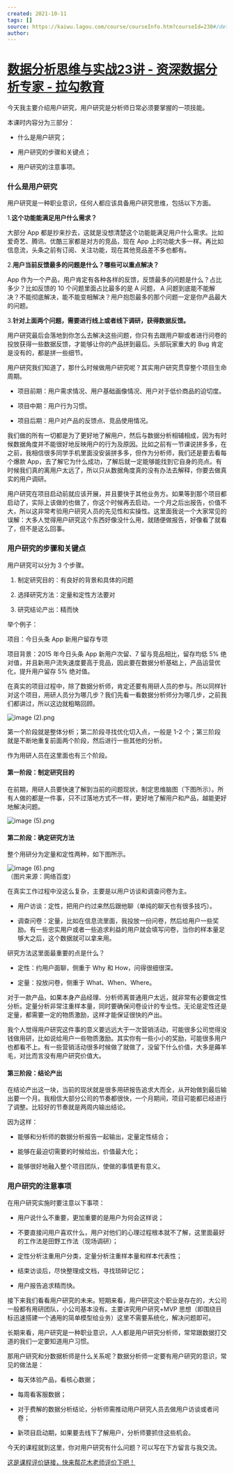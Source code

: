 ```yaml
---
created: 2021-10-11
tags: []
source: https://kaiwu.lagou.com/course/courseInfo.htm?courseId=230#/detail/pc?id=3491
author: 
---
```


# [数据分析思维与实战23讲 - 资深数据分析专家 - 拉勾教育](https://kaiwu.lagou.com/course/courseInfo.htm?courseId=230#/detail/pc?id=3491)


今天我主要介绍用户研究，用户研究是分析师日常必须要掌握的一项技能。

本课时内容分为三部分：

-   什么是用户研究；
    
-   用户研究的步骤和关键点；
    
-   用户研究的注意事项。
    

### 什么是用户研究

用户研究是一种职业意识，任何人都应该具备用户研究思维，包括以下方面。

1.**这个功能能满足用户什么需求？**

大部分 App 都是抄来抄去，这就是没想清楚这个功能能满足用户什么需求。比如爱奇艺、腾讯、优酷三家都是对方的竞品，现在 App 上的功能大多一样。再比如信息流，头条之前有订阅、关注功能，现在其他竞品差不多也都有。

2.**用户当前反馈最多的问题是什么？哪些可以重点解决？**

App 作为一个产品，用户肯定有各种各样的反馈，反馈最多的问题是什么？占比多少？比如反馈的 10 个问题里面占比最多的是 A 问题， A 问题到底能不能解决？不能彻底解决，能不能变相解决？用户抱怨最多的那个问题一定是你产品最大的问题。

3.**针对上面两个问题，需要进行线上或者线下调研，获得数据反馈。**

用户研究最后会落地到你怎么去解决这些问题，你只有去跟用户聊或者进行问卷的投放获得一些数据反馈，才能够让你的产品拼到最后。头部玩家重大的 Bug 肯定是没有的，都是拼一些细节。

用户研究我们知道了，那什么时候做用户研究呢？其实用户研究贯穿整个项目生命周期。

-   项目前期：用户需求情况、用户基础画像情况、用户对于低价商品的迫切度。
    
-   项目中期：用户行为习惯。
    
-   项目后期：用户对产品的反馈点、竞品使用情况。
    

我们做的所有一切都是为了更好地了解用户，然后与数据分析相辅相成，因为有时候数据角度并不能很好地反映用户的行为及原因。比如之前有一节课说拼多多，在之前，我相信很多同学手机里面没安装拼多多，但作为分析师，我们还是要去看每个爆款 App，去了解它为什么成功，了解后就一定能够能找到它自身的亮点。有时候我们真的离用户太远了，所以只从数据角度真的没有办法去解释，你要去做真实的用户调研。

用户研究在项目启动前就应该开展，并且要快于其他业务方。如果等到那个项目都启动了，实际上该做的也做了，你这个时候再去启动，一个月之后出报告，价值不大，所以这非常考验用户研究人员的先见性和实操性。这里面我说一个大家常见的误解：大多人觉得用户研究这个东西好像没什么用，就随便做报告，好像看了就看了，但不是这么回事。

### 用户研究的步骤和关键点

用户研究可以分为 3 个步骤。

1.  制定研究目的：有良好的背景和具体的问题
    
2.  选择研究方法：定量和定性方法要对
    
3.  研究结论产出：精而快
    

举个例子：

项目：今日头条 App 新用户留存专项

项目背景：2015 年今日头条 App 新用户次留、7 留与竞品相比，留存均低 5% 绝对值，并且新用户流失速度要高于竞品，因此要在数据分析基础上，产品运营优化，提升用户留存 5% 绝对值。

在真实的项目过程中，除了数据分析师，肯定还要有用研人员的参与。所以同样针对这个项目，用研人员分为哪几步？我们先看一看数据分析师分为哪几步，之前我们都讲过，所以这边就粗略回顾。

![image (2).png](https://s0.lgstatic.com/i/image/M00/41/D0/Ciqc1F82RpyAaPRcAACRehxt7vo077.png)

第一个阶段就是整体分析；第二阶段寻找优化切入点，一般是 1-2 个；第三阶段就是不断地重复前面两个阶段，然后进行一些其他的分析。

作为用研人员在这里面也有三个阶段。

#### 第一阶段：制定研究目的

在前期，用研人员要快速了解到当前的问题现状，制定思维脑图（下图所示）。所有人做的都是一件事，只不过落地方式不一样，更好地了解用户和产品，越能更好地解决问题。

![image (5).png](https://s0.lgstatic.com/i/image/M00/41/D0/Ciqc1F82RqqANrxAAAByga5JlDk600.png)

#### 第二阶段：确定研究方法

整个用研分为定量和定性两种，如下图所示。

![image (6).png](https://s0.lgstatic.com/i/image/M00/41/DB/CgqCHl82RrKAPhEvAABw26VpQmU528.png)  
（图片来源：网络百度）

在真实工作过程中没这么复杂，主要是以用户访谈和调查问卷为主。

-   用户访谈：定性，把用户约过来然后跟他聊（单纯的聊天也有很多技巧）。
    
-   调查问卷：定量，比如在信息流里面，我投放一份问卷，然后给用户一些奖励。有一些忠实用户或者一些追求利益的用户就会填写问卷，当你的样本量足够大之后，这个数据就可以拿来用。
    

研究方法这里面最重要的点是什么？

-   定性：约用户面聊，侧重于 Why 和 How，问得很细很深。
    
-   定量：投放问卷，侧重于 What、When、Where。
    

对于一款产品，如果本身产品经理、分析师离普通用户太远，就非常有必要做定性分析。定量分析非常注重样本量，同时要确保问卷设计的专业性。无论是定性还是定量，都需要一定的物质激励，这样才能保证很快的产出。

我个人觉得用户研究这件事的意义要远远大于一次营销活动，可能很多公司觉得没钱做用研，比如说给用户一些物质激励。其实你有一些小小的奖励，可能很多用户也都看不上。有一些营销活动很多时候做了就做了，没留下什么价值，大多是薅羊毛，对比而言没有用户研究价值大。

#### 第三阶段：结论产出

在结论产出这一块，当前的现状就是很多用研报告追求大而全，从开始做到最后输出要一个月。我相信大部分公司的节奏都很快，一个月期间，项目可能都已经进行了调整。比较好的节奏就是两周内输出结论。

因为这样：

-   能够和分析师的数据分析报告一起输出，定量定性结合；
    
-   能够在最迫切需要的时候给出，价值最大化；
    
-   能够很好地融入整个项目团队，使做的事情更有意义。
    

### 用户研究的注意事项

在用户研究实施时要注意以下事项：

-   用户说什么不重要，更加重要的是用户为何会这样说；
    
-   不要直接问用户喜欢什么，用户对他们的心理过程根本就不了解，这里面最好的工作法是田野工作法（现场调研）；
    
-   定性分析注重用户分类，定量分析注重样本量和样本代表性；
    
-   结束访谈后，尽快整理成文档，寻找琐碎记忆；
    
-   用户报告追求精而快。
    

接下来我们看看用户研究的未来。短期来看，用户研究这个职业是存在的，大公司一般都有用研团队，小公司基本没有。主要讲究用户研究+MVP 思想（即围绕目标迅速搭建一个通用的简单模型给业务）这里不需要系统化，解决问题即可。

长期来看，用户研究是一种职业意识，人人都是用户研究分析师，常常跟数据打交道的我们一定要知道用户习惯。

那用户研究和分数据析师是什么关系呢？数据分析师一定要有用户研究的意识，常见的做法是：

-   每天体验产品，看核心数据；
    
-   每周看客服数据；
    
-   对于费解的数据分析结论，分析师需推动用户研究人员去做用户访谈或者问卷；
    
-   新项目启动期，如果要去线下了解用户，分析师要抓住这些机会。
    

今天的课程就到这里，你对用户研究有什么问题？可以写在下方留言与我交流。

[这是课程评价链接，快来帮花木老师评价下吧！](https://wj.qq.com/s2/6894820/1708/)
